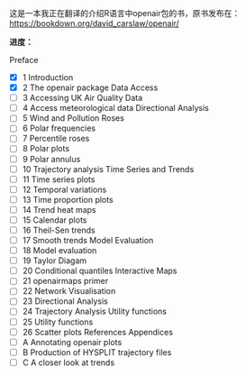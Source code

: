这是一本我正在翻译的介绍R语言中openair包的书，原书发布在： https://bookdown.org/david_carslaw/openair/

**进度：**

Preface
- [x] 1  Introduction
- [x] 2  The openair package
Data Access
- [ ] 3  Accessing UK Air Quality Data
- [ ] 4  Access meteorological data
Directional Analysis
- [ ] 5  Wind and Pollution Roses
- [ ] 6  Polar frequencies
- [ ] 7  Percentile roses
- [ ] 8  Polar plots
- [ ] 9  Polar annulus
- [ ] 10  Trajectory analysis
Time Series and Trends
- [ ] 11  Time series plots
- [ ] 12  Temporal variations
- [ ] 13  Time proportion plots
- [ ] 14  Trend heat maps
- [ ] 15  Calendar plots
- [ ] 16  Theil-Sen trends
- [ ] 17  Smooth trends
Model Evaluation
- [ ] 18  Model evaluation
- [ ] 19  Taylor Diagam
- [ ] 20  Conditional quantiles
Interactive Maps
- [ ] 21  openairmaps primer
- [ ] 22  Network Visualisation
- [ ] 23  Directional Analysis
- [ ] 24  Trajectory Analysis
Utility functions
- [ ] 25  Utility functions
- [ ] 26  Scatter plots
References
Appendices
- [ ] A  Annotating openair plots
- [ ] B  Production of HYSPLIT trajectory files
- [ ] C  A closer look at trends
